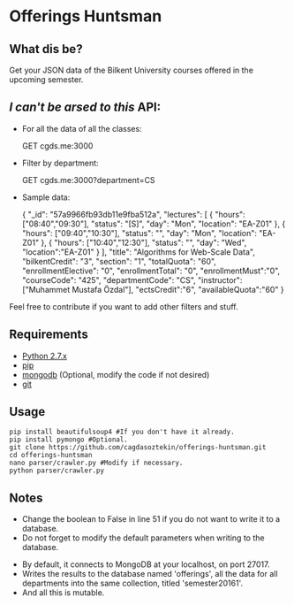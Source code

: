 # Offerings Huntsman 

## What dis be?
Get your JSON data of the Bilkent University courses offered in the upcoming semester. 

## *I can't be arsed to this* API:

* For all the data of all the classes:

	GET cgds.me:3000

* Filter by department:

	GET cgds.me:3000?department=CS

* Sample data:

	{
	  "_id": "57a9966fb93db11e9fba512a",
 	  "lectures": 
	    [
	      {
                "hours": ["08:40","09:30"],
		"status": "[S]",
		"day": "Mon",
		"location": "EA-Z01"
	      },
	      {
		"hours": ["09:40","10:30"],
		"status": "",
		"day": "Mon",
		"location": "EA-Z01"
	      },
	      {
		"hours": ["10:40","12:30"],
		"status": "",
		"day": "Wed",
		"location":"EA-Z01"
	      }
	    ],
	  "title": "Algorithms for Web-Scale Data",
	  "bilkentCredit": "3",
	  "section": "1",
	  "totalQuota": "60",
	  "enrollmentElective": "0",
	  "enrollmentTotal": "0",
	  "enrollmentMust":"0",
	  "courseCode": "425",
	  "departmentCode": "CS",
	  "instructor": ["Muhammet Mustafa Özdal"],
	  "ectsCredit":"6",
	  "availableQuota":"60"
	}

Feel free to contribute if you want to add other filters and stuff.

## Requirements 
* [Python 2.7.x](http://docs.python-guide.org/en/latest/starting/installation/)
* [pip](https://pip.pypa.io/en/stable/installing/)
* [mongodb](https://docs.mongodb.com/manual/installation/) (Optional, modify the code if not desired)
* [git](https://git-scm.com/book/en/v2/Getting-Started-Installing-Git)

## Usage

	pip install beautifulsoup4 #If you don't have it already.
	pip install pymongo #Optional.
	git clone https://github.com/cagdasoztekin/offerings-huntsman.git
	cd offerings-huntsman
	nano parser/crawler.py #Modify if necessary.
	python parser/crawler.py

## Notes

* Change the boolean to False in line 51 if you do not want to write it to a database.
* Do not forget to modify the default parameters when writing to the database.
- By default, it connects to MongoDB at your localhost, on port 27017.
- Writes the results to the database named 'offerings', all the data for all departments into the same collection, titled 'semester20161'.
- And all this is mutable.
